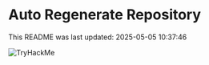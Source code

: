 # Auto Regenerate Repository

This README was last updated: 2025-05-05 10:37:46

 ![TryHackMe](https://tryhackme.com/badge/533634)